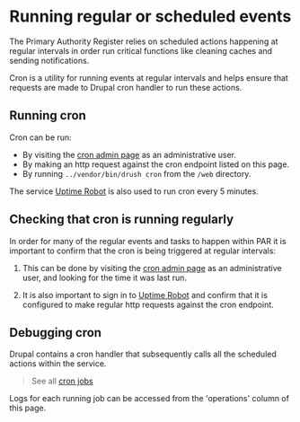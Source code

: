 # Running regular or scheduled events

The Primary Authority Register relies on scheduled actions happening at regular intervals in order run critical functions like cleaning caches and sending notifications.

Cron is a utility for running events at regular intervals and helps ensure that requests are made to Drupal cron handler to run these actions.

## Running cron

Cron can be run:
* By visiting the [cron admin page](https://primary-authority.beis.gov.uk/admin/config/system/cron) as an administrative user.
* By making an http request against the cron endpoint listed on this page.
* By running `../vendor/bin/drush cron` from the `/web` directory.

The service [Uptime Robot](https://uptimerobot.com/) is also used to run cron every 5 minutes.

## Checking that cron is running regularly

In order for many of the regular events and tasks to happen within PAR it is important to confirm that the cron is being triggered at regular intervals:

1. This can be done by visiting the [cron admin page](https://primary-authority.beis.gov.uk/admin/config/system/cron) as an administrative user, and looking for the time it was last run.

2. It is also important to sign in to [Uptime Robot](https://uptimerobot.com/) and confirm that it is configured to make regular http requests against the cron endpoint.

## Debugging cron

Drupal contains a cron handler that subsequently calls all the scheduled actions within the service.

> See all [cron jobs](https://primary-authority.beis.gov.uk/admin/config/system/cron/jobs)

Logs for each running job can be accessed from the 'operations' column of this page.